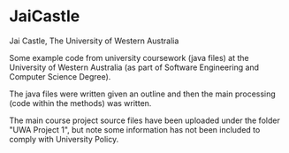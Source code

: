 # JaiCastle
Jai Castle, The University of Western Australia

Some example code from university coursework (java files) at the University of Western Australia (as part of Software Engineering and Computer Science Degree).

The java files were written given an outline and then the main processing (code within the methods) was written.

The main course project source files have been uploaded under the folder "UWA Project 1", but note some information has not been included to comply with University Policy.

